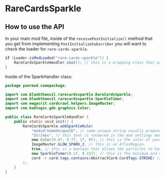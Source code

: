 # RareCardsSparkle

## How to use the API

In your main mod file, inside of the `receivePostInitialize()` method that you get from implementing `PostInitializeSubscriber` you will want to check the loader for `rare-cards-sparkle`.
```java
if (Loader.isModLoaded("rare-cards-sparkle")) {
    RareCardsSparkleHandler.init(); // this is a wrapping class that prevents imports from crashing
}
```

Inside of the SparkHandler class:
```Java
package yourmod.somepackage;

import com.blanktheevil.rarecardssparkle.RareCardsSparkle;
import com.blanktheevil.rarecardssparkle.SparkleTimer;
import com.megacrit.cardcrawl.helpers.ImageMaster;
import com.badlogic.gdx.graphics.Color;

public class RareCardsSparkleHandler {
    public static void init() {
        RareCardsSparkle.addSparkleRule(
            "modid:SomeUniqueID", // some unique string usually prepended with modid:
            "Strikes", // this text is rendered in the mod settings menu
            new Color(0.6f, 0.7f, 1f, 0f), // this is the color of your sparkles.
            ImageMaster.GLOW_SPARK_2, // this is an AtlasRegion.
            true, // this is a boolean that allows the particles to have a random velocity upon initialization.
            new SparkleTimer(0.1f, 0.15f), // this is the minimum and maximum time between spawns in seconds.
            card -> card.tags.contains(AbstractCard.CardTags.STRIKE) // this is some Predicate that defines a boolean that must be true for a card to recieve these particles
        );
    }
}

```
